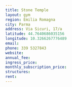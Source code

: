 ```yaml
---
title: Stone Temple
layout: gym
region: Emilia Romagna
city: Parma
address: Via Sicuri, 17/a
latitude: 44.7640686035156
longitude: 10.3266267776489
email: 
phone: 339 5327843
website: 
annual_fee: 
ingress_price: 
monthly_subscription_price: 
structures: 
rent: 
---
```


